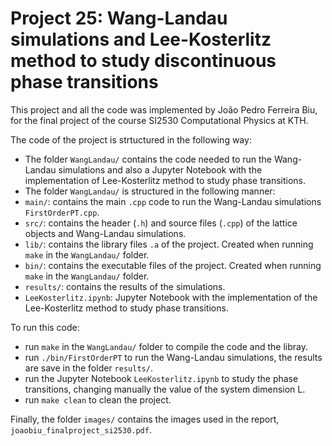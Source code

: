 # Project 25: Wang-Landau simulations and Lee-Kosterlitz method to study discontinuous phase transitions

This project and all the code was implemented by João Pedro Ferreira Biu, for the final project of the course SI2530 Computational Physics at KTH.

The code of the project is strtuctured in the following way:
- The folder `WangLandau/` contains the code needed to run the Wang-Landau simulations and also a Jupyter Notebook with the implementation of Lee-Kosterlitz method to study phase transitions.
- The folder `WangLandau/` is structured in the following manner:
- `main/`: contains the main `.cpp` code to run the Wang-Landau simulations `FirstOrderPT.cpp`.
- `src/`: contains the header (`.h`) and source files (`.cpp`) of the lattice objects and Wang-Landau simulations.
- `lib/`: contains the library files `.a` of the project. Created when running `make` in the `WangLandau/` folder.
- `bin/`: contains the executable files of the project. Created when running `make` in the `WangLandau/` folder.
- `results/`: contains the results of the simulations.
- `LeeKosterlitz.ipynb`: Jupyter Notebook with the implementation of the Lee-Kosterlitz method to study phase transitions.

To run this code:
- run `make` in the `WangLandau/` folder to compile the code and the libray.
- run `./bin/FirstOrderPT` to run the Wang-Landau simulations, the results are save in the folder `results/`.
- run the Jupyter Notebook `LeeKosterlitz.ipynb` to study the phase transitions, changing manually the value of the system dimension L.
- run `make clean` to clean the project.

Finally, the folder `images/` contains the images used in the report, `joaobiu_finalproject_si2530.pdf`.
